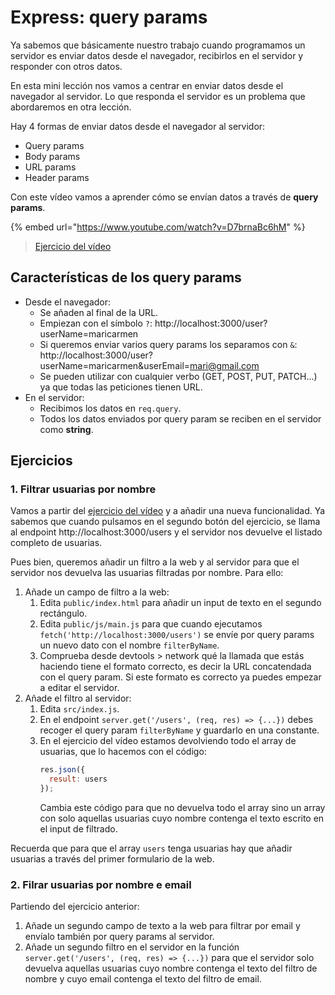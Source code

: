 # Express: query params

Ya sabemos que básicamente nuestro trabajo cuando programamos un servidor es enviar datos desde el navegador, recibirlos en el servidor y responder con otros datos.

En esta mini lección nos vamos a centrar en enviar datos desde el navegador al servidor. Lo que responda el servidor es un problema que abordaremos en otra lección.

Hay 4 formas de enviar datos desde el navegador al servidor:

- Query params
- Body params
- URL params
- Header params

Con este vídeo vamos a aprender cómo se envían datos a través de **query params**.

{% embed url="https://www.youtube.com/watch?v=D7brnaBc6hM" %}

> [Ejercicio del vídeo](https://github.com/Adalab/ejercicios-de-los-materiales/tree/main/promo-l/4-2-express-request-query-params)

## Características de los query params

- Desde el navegador:
   - Se añaden al final de la URL.
   - Empiezan con el símbolo `?`: http://localhost:3000/user?userName=maricarmen
   - Si queremos enviar varios query params los separamos con `&`: http://localhost:3000/user?userName=maricarmen&userEmail=mari@gmail.com
   - Se pueden utilizar con cualquier verbo (GET, POST, PUT, PATCH...) ya que todas las peticiones tienen URL.
- En el servidor:
   - Recibimos los datos en `req.query`.
   - Todos los datos enviados por query param se reciben en el servidor como **string**.

## Ejercicios

### 1. Filtrar usuarias por nombre

Vamos a partir del [ejercicio del vídeo](https://github.com/Adalab/ejercicios-de-los-materiales/tree/main/promo-l/4-2-express-request-query-params) y a añadir una nueva funcionalidad. Ya sabemos que cuando pulsamos en el segundo botón del ejercicio, se llama al endpoint http://localhost:3000/users y el servidor nos devuelve el listado completo de usuarias.

Pues bien, queremos añadir un filtro a la web y al servidor para que el servidor nos devuelva las usuarias filtradas por nombre. Para ello:

1. Añade un campo de filtro a la web:
   1. Edita `public/index.html` para añadir un input de texto en el segundo rectángulo.
   1. Edita `public/js/main.js` para que cuando ejecutamos `fetch('http://localhost:3000/users')` se envíe por query params un nuevo dato con el nombre `filterByName`.
   1. Comprueba desde devtools > network qué la llamada que estás haciendo tiene el formato correcto, es decir la URL concatendada con el query param. Si este formato es correcto ya puedes empezar a editar el servidor.
1. Añade el filtro al servidor:
   1. Edita `src/index.js`.
   1. En el endpoint `server.get('/users', (req, res) => {...})` debes recoger el query param `filterByName` y guardarlo en una constante.
   1. En el ejercicio del vídeo estamos devolviendo todo el array de usuarias, que lo hacemos con el código:
      ```js
      res.json({
        result: users
      });
      ```
      Cambia este código para que no devuelva todo el array sino un array con solo aquellas usuarias cuyo nombre contenga el texto escrito en el input de filtrado.

Recuerda que para que el array `users` tenga usuarias hay que añadir usuarias a través del primer formulario de la web.

### 2. Filrar usuarias por nombre e email

Partiendo del ejercicio anterior:

1. Añade un segundo campo de texto a la web para filtrar por email y envíalo también por query params al servidor.
1. Añade un segundo filtro en el servidor en la función `server.get('/users', (req, res) => {...})` para que el servidor solo devuelva aquellas usuarias cuyo nombre contenga el texto del filtro de nombre y cuyo email contenga el texto del filtro de email.
